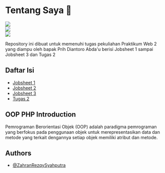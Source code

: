# Tentang Saya 🙏
[![](https://img.shields.io/badge/Nama-Zahran_Rezqy_Syahputra-red)](https://travis-ci.org/joemccann/dillinger)<br/>
[![](https://img.shields.io/badge/Kelas-TI_2B-yellow)](https://travis-ci.org/joemccann/dillinger)<br/>
[![](https://img.shields.io/badge/NIM-230202048-green)](https://travis-ci.org/joemccann/dillinger)

Repository ini dibuat untuk memenuhi tugas pekuliahan Praktikum Web 2 yang diampu oleh bapak Prih Diantoro Abda'u berisi Jobsheet 1 sampai Jobsheet 3 dan Tugas 2

## Daftar Isi
- [Jobsheet 1](https://github.com/Zahran15/P.WEB.II/tree/main/Jobsheet%201)
- [Jobsheet 2](https://github.com/Zahran15/P.WEB.II/tree/main/Jobsheet%202)
- [Jobsheet 3](https://github.com/Zahran15/P.WEB.II/tree/main/Jobsheet%203)
- [Tugas 2](https://github.com/Zahran15/P.WEB.II/tree/main/Tugas%202)

## OOP PHP Introduction
Pemrograman Berorientasi Objek (OOP) adalah paradigma pemrograman yang berfokus pada penggunaan objek untuk merepresentasikan data dan metode yang terkait dengannya 
setiap objek memiliki atribut dan metode.

## Authors
- [@ZahranRezqySyahputra](https://github.com/Zahran15)
